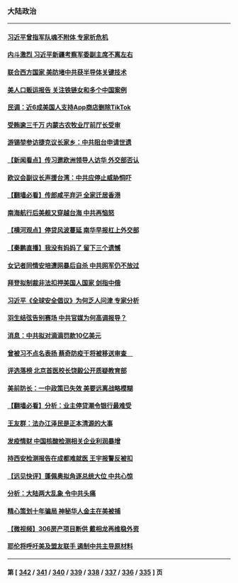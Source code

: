 ### 大陆政治
---
#### [习近平曾指军队魂不附体 专家析危机](../../pages/ncid277/n13785453.md) 
#### [内斗激烈 习近平新疆考察军委副主席不离左右](../../pages/ncid277/n13784874.md) 
#### [联合西方国家 美防堵中共获半导体关键技术](../../pages/ncid277/n13784887.md) 
#### [美人口贩运报告 关注铁链女和多个中国案例](../../pages/ncid277/n13785235.md) 
#### [民调：近6成美国人支持App商店删除TikTok](../../pages/ncid277/n13785206.md) 
#### [受贿逾三千万 内蒙古农牧业厅前厅长受审](../../pages/ncid277/n13785251.md) 
#### [游锡堃参访捷克议长家乡：中共阻台申请世遗](../../pages/ncid277/n13785163.md) 
#### [【新闻看点】传习邀欧洲领导人访华 外交部否认](../../pages/ncid277/n13784701.md) 
#### [欧议会副议长声援台湾：中共应停止威胁恫吓](../../pages/ncid277/n13785107.md) 
#### [【翻墙必看】传郎咸平弃沪 全家迁居香港](../../pages/ncid277/n13784894.md) 
#### [南海航行后美舰又穿越台海 中共再恼怒](../../pages/ncid277/n13784908.md) 
#### [【横河观点】停贷风波蔓延 南华早报杠上外交部](../../pages/ncid277/n13784806.md) 
#### [【秦鹏直播】我没有妈妈了 留下三个遗憾](../../pages/ncid277/n13784788.md) 
#### [女记者同情安培遭网暴后自杀 中共网军仍不放过](../../pages/ncid277/n13784810.md) 
#### [拜登拟制裁非法扣押美国人国家 剑指中俄](../../pages/ncid277/n13784765.md) 
#### [习近平《全球安全倡议》为何乏人问津 专家分析](../../pages/ncid277/n13784733.md) 
#### [羽生结弦告别赛场 中共官媒为何高调报导？](../../pages/ncid277/n13784746.md) 
#### [消息：中共拟对滴滴罚款10亿美元](../../pages/ncid277/n13784689.md) 
#### [曾被习不点名表扬 蔡奇防疫干将被移送审查　](../../pages/ncid277/n13784594.md) 
#### [评选落榜 北京首医校长饶毅公开质疑教育部](../../pages/ncid277/n13784306.md) 
#### [美前防长：一中政策已失效 美要远离战略模糊](../../pages/ncid277/n13784241.md) 
#### [【翻墙必看】分析：业主停贷潮令银行最难受](../../pages/ncid277/n13784181.md) 
#### [王友群：法办江泽民是正本清源的大事](../../pages/ncid277/n13783968.md) 
#### [发疫情财 中国核酸检测相关企业利润暴增](../../pages/ncid277/n13784124.md) 
#### [持西安检测报告在成都难就医 王宇报警反被扣](../../pages/ncid277/n13784058.md) 
#### [【远见快评】蓬佩奥拟角逐总统大位 中共心惊](../../pages/ncid277/n13783855.md) 
#### [分析：大陆两大乱象 令中共头痛](../../pages/ncid277/n13783901.md) 
#### [精心策划十年骗局 神秘华人金主在美被捕](../../pages/ncid277/n13783926.md) 
#### [【微视频】306房产项目断供 戴相龙再维稳外资](../../pages/ncid277/n13783721.md) 
#### [耶伦将呼吁美及盟友联手 遏制中共主导原材料](../../pages/ncid277/n13783693.md) 

---
#### 第 [ [342](./342.md) / [341](./341.md) / [340](./340.md) / [339](./339.md) / [338](./338.md) / [337](./337.md) / [336](./336.md) / [335](./335.md) ] 页

